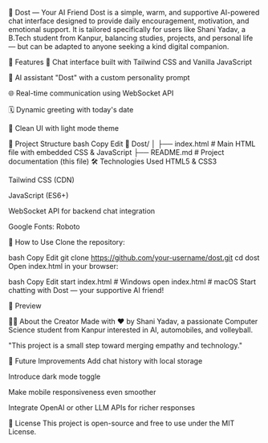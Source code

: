 🌟 Dost — Your AI Friend
Dost is a simple, warm, and supportive AI-powered chat interface designed to provide daily encouragement, motivation, and emotional support. It is tailored specifically for users like Shani Yadav, a B.Tech student from Kanpur, balancing studies, projects, and personal life — but can be adapted to anyone seeking a kind digital companion.

🚀 Features
💬 Chat interface built with Tailwind CSS and Vanilla JavaScript

🧠 AI assistant "Dost" with a custom personality prompt

🌐 Real-time communication using WebSocket API

🗓️ Dynamic greeting with today's date

💜 Clean UI with light mode theme

📂 Project Structure
bash
Copy
Edit
📁 Dost/
│
├── index.html      # Main HTML file with embedded CSS & JavaScript
├── README.md       # Project documentation (this file)
🛠️ Technologies Used
HTML5 & CSS3

Tailwind CSS (CDN)

JavaScript (ES6+)

WebSocket API for backend chat integration

Google Fonts: Roboto

🎯 How to Use
Clone the repository:

bash
Copy
Edit
git clone https://github.com/your-username/dost.git
cd dost
Open index.html in your browser:

bash
Copy
Edit
start index.html  # Windows
open index.html   # macOS
Start chatting with Dost — your supportive AI friend!

📸 Preview
<!-- Add a screenshot if available -->

🙋‍♂️ About the Creator
Made with ❤️ by Shani Yadav, a passionate Computer Science student from Kanpur interested in AI, automobiles, and volleyball.

"This project is a small step toward merging empathy and technology."

📌 Future Improvements
 Add chat history with local storage

 Introduce dark mode toggle

 Make mobile responsiveness even smoother

 Integrate OpenAI or other LLM APIs for richer responses

📝 License
This project is open-source and free to use under the MIT License.

